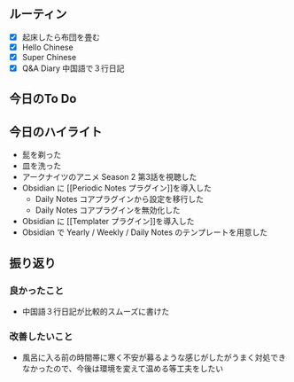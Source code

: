 ## ルーティン
- [x] 起床したら布団を畳む
- [x] Hello Chinese
- [x] Super Chinese
- [x] Q&A Diary 中国語で３行日記
## 今日のTo Do
## 今日のハイライト
- 髭を剃った
- 皿を洗った
- アークナイツのアニメ Season 2 第3話を視聴した
- Obsidian に [[Periodic Notes プラグイン]]を導入した
	- Daily Notes コアプラグインから設定を移行した
	- Daily Notes コアプラグインを無効化した
- Obsidian に [[Templater プラグイン]]を導入した
- Obsidian で Yearly / Weekly / Daily Notes のテンプレートを用意した
## 振り返り
### 良かったこと
- 中国語３行日記が比較的スムーズに書けた
### 改善したいこと
- 風呂に入る前の時間帯に寒く不安が募るような感じがしたがうまく対処できなかったので、今後は環境を変えて温める等工夫をしたい
